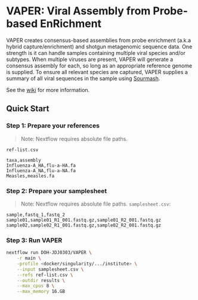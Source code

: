 # VAPER: Viral Assembly from Probe-based EnRichment
VAPER creates consensus-based assemblies from probe enrichment (a.k.a hybrid capture/enrichment) and shotgun metagenomic sequence data. One strength is it can handle samples containing multiple viral species and/or subtypes. When multiple viruses are present, VAPER will generate a consensus assembly for each, so long as an appropriate reference genome is supplied. To ensure all relevant species are captured, VAPER supplies a summary of all viral sequences in the sample using [Sourmash](https://github.com/sourmash-bio/sourmash).

See the [wiki](https://github.com/DOH-JDJ0303/VAPER/wiki) for more information.

## Quick Start
### Step 1: Prepare your references
> Note: Nextflow requires absolute file paths.

`ref-list.csv`
```csv
taxa,assembly
Influenza-A_HA,flu-a-HA.fa
Influenza-A_NA,flu-a-NA.fa
Measles,measles.fa
```

### Step 2: Prepare your samplesheet
> Note: Nextflow requires absolute file paths.
`samplesheet.csv`:

```csv
sample,fastq_1,fastq_2
sample01,sample01_R1_001.fastq.gz,sample01_R2_001.fastq.gz
sample02,sample02_R1_001.fastq.gz,sample02_R2_001.fastq.gz
```

### Step 3: Run VAPER
```bash
nextflow run DOH-JDJ0303/VAPER \
    -r main \
    -profile <docker/singularity/.../institute> \
    --input samplesheet.csv \
    --refs ref-list.csv \
    --outdir results \
    --max_cpus 8 \
    --max_memory 16.GB
```
